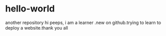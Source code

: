 # hello-world
another repository
hi peeps,
          i am a learner .new on github.trying to learn to deploy a website.thank you all
